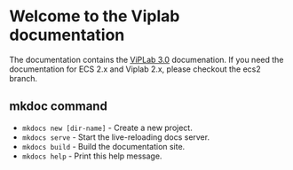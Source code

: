 # Welcome to the Viplab documentation


The documentation contains the [ViPLab 3.0](viplab-3.0/index.md) documenation. If you need the documentation for ECS 2.x and Viplab 2.x, please checkout the ecs2 branch.

## mkdoc command

* `mkdocs new [dir-name]` - Create a new project.
* `mkdocs serve` - Start the live-reloading docs server.
* `mkdocs build` - Build the documentation site.
* `mkdocs help` - Print this help message.
